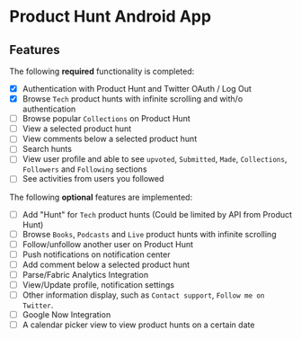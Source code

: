 # Product Hunt Android App

## Features

The following **required** functionality is completed:

* [x] Authentication with Product Hunt and Twitter OAuth / Log Out
* [x] Browse `Tech` product hunts with infinite scrolling and with/o authentication
* [ ] Browse popular `Collections` on Product Hunt
* [ ] View a selected product hunt
* [ ] View comments below a selected product hunt
* [ ] Search hunts
* [ ] View user profile and able to see `upvoted`, `Submitted`, `Made`, `Collections`, `Followers` and `Following` sections
* [ ] See activities from users you followed

The following **optional** features are implemented:

* [ ] Add "Hunt" for `Tech` product hunts (Could be limited by API from Product Hunt)
* [ ] Browse `Books`, `Podcasts` and `Live` product hunts with infinite scrolling
* [ ] Follow/unfollow another user on Product Hunt
* [ ] Push notifications on notification center
* [ ] Add comment below a selected product hunt
* [ ] Parse/Fabric Analytics Integration
* [ ] View/Update profile, notification settings
* [ ] Other information display, such as `Contact support`, `Follow me on Twitter`.
* [ ] Google Now Integration
* [ ] A calendar picker view to view product hunts on a certain date
